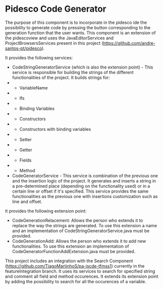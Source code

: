 # Pidesco Code Generator
The purpose of this component is to incorporate in the pidesco ide the possibility to generate code by pressing the button corresponding to the generation function that the user wants. This component is an extension of the pidescoview and uses the JavaEditorServices and ProjectBrowsersServices present in this project (https://github.com/andre-santos-pt/pidesco).

It provides the following services:
* CodeStringGeneratorService (which is also the extension point) - This service is responsible for building the strings of the different functionalities of the project. It builds strings for:
* * VariableName
* * Ifs
* * Binding Variables
* * Constructors
* * Constructors with binding variables
* * Setter
* * Getter
* * Fields
* * Method
* CodeGeneratorService - This service is combination of the previous one and the insertion logic of the project. It generates and inserts a string in a pre-determined place (depending on the functionality used) or in a certain line or offset if it's specified. This service provides the same functionalities as the previous one with insertions customization such as line and offset.

It provides the following extension point:
* CodeGenerationRelacement: Allows the person who extends it to replace the way the strings are generated. To use this extension a name and an implementation of CodeStringGeneratorService.java must be provided.
* CodeGenerationAdd: Allows the person who extends it to add new functionalities. To use this extension an implementation of CodeGeneratorFunctionAddExtension.java must be provided.

This project includes an integration with the Search Component (https://github.com/TiagoMartinhoS/pa-iscde-tfmss1) currently in the featureIntegration branch. It uses its services to search for specified string and comment all field and method occurences. It extends its extension point by adding the possibility to search for all the occurences of a variable.
